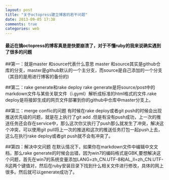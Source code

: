 ```yaml
---
layout: post
title: "关于octopress建立博客的若干问题"
date: 2013-09-05 17:38
comments: true
categories: web
---
```

#### 最近在搞octopress的博客真是是快要崩溃了，对于不懂ruby的我来说确实遇到了很多的问题

<!--more--> 

##第一：就是master 和source代表什么意思
master 和source其实是github仓库的分支，master是github默认的一个主分支，而source是自己添加的一个分支（其目的是用进行博客的备份的)

##第二：rake generate和rake deploy
rake generate是将source/post中的markdown文件与某些关联文件（i.gyml）解析成标准的html格式的文件.rake deploy是将接卸生成的网页文件部署到你的github中仓库中master分支上。

##第三：merge conflic的问题 
有时候在rake deploy或者git push的时候会出现推送优先级的问题，就是在上执行了git add .但是有没有push成功，上一次的推送任务还会存在service中，那么这次你又执行了push那么就发生了冲突，解决这个冲突，可以使用git pull将上一次的推送和这次的推送任务打包一起push上去，这么在执行rake deploy或者git push就不会有冲突了。

##第四：解决中文问题
在默认情况下，如果你在markdown文件中编辑中文文档，那么rake generate的时候会出错，因为win7的编码格式是GBK,要想解决这个问题，首先在win7的系统变量添加LANG=zh_CN.UTF-8和AL_ll=zh_CN.UTF-8这两个键值对，然后在ruby安装目录下找到什么相关文件进行修改，具体的网上很多。然后就可以generate成功了。